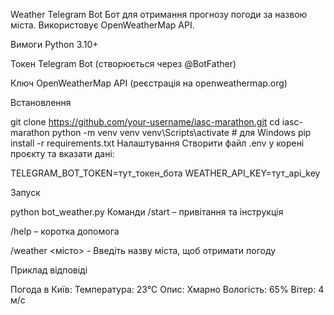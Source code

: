 Weather Telegram Bot
Бот для отримання прогнозу погоди за назвою міста. Використовує OpenWeatherMap API.

Вимоги
Python 3.10+

Токен Telegram Bot (створюється через @BotFather)

Ключ OpenWeatherMap API (реєстрація на openweathermap.org)

Встановлення

git clone https://github.com/your-username/iasc-marathon.git
cd iasc-marathon
python -m venv venv
venv\Scripts\activate  # для Windows
pip install -r requirements.txt
Налаштування
Створити файл .env у корені проєкту та вказати дані:

TELEGRAM_BOT_TOKEN=тут_токен_бота
WEATHER_API_KEY=тут_api_key

Запуск

python bot_weather.py
Команди
/start – привітання та інструкція

/help – коротка допомога

/weather <місто> - Введіть назву міста, щоб отримати погоду

Приклад відповіді

Погода в Київ:
Температура: 23°C
Опис: Хмарно
Вологість: 65%
Вітер: 4 м/с
